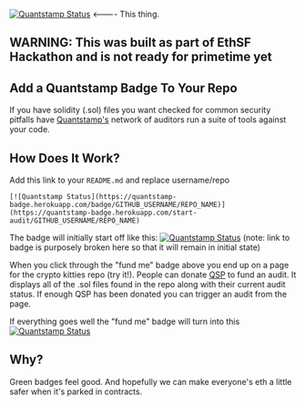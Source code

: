 [![Quantstamp Status](https://quantstamp-badge.herokuapp.com/badge/ubien/quantstampbadge)](https://quantstamp-badge.herokuapp.com/start-audit/ubien/quantstampbadge)  <---- This thing.

## WARNING: This was built as part of EthSF Hackathon and is not ready for primetime yet

## Add a Quantstamp Badge To Your Repo
If you have solidity (.sol) files you want checked for common security pitfalls have [Quantstamp's](https://quantstamp.com/) network of auditors run a suite of tools against your code.

## How Does It Work?
Add this link to your `README.md` and replace username/repo

```
[![Quantstamp Status](https://quantstamp-badge.herokuapp.com/badge/GITHUB_USERNAME/REPO_NAME)](https://quantstamp-badge.herokuapp.com/start-audit/GITHUB_USERNAME/REPO_NAME)
```

The badge will initially start off like this:
[![Quantstamp Status](https://quantstamp-badge.herokuapp.com/badge/GITHUB_USERNAME/REPO_NAME)](https://quantstamp-badge.herokuapp.com/start-audit/cryptocopycats/awesome-cryptokitties) (note: link to badge is purposely broken here so that it will remain in initial state)

When you click through the "fund me" badge above you end up on a page for the crypto kitties repo (try it!).  People can donate [QSP](https://coinmarketcap.com/currencies/quantstamp/) to fund an audit.  It displays all of the .sol files found in the repo along with their current audit status.  If enough QSP has been donated you can trigger an audit from the page.

If everything goes well the "fund me" badge will turn into this 
[![Quantstamp Status](https://quantstamp-badge.herokuapp.com/badge/test/pass)](https://quantstamp-badge.herokuapp.com/start-audit/test/pass)

## Why?
Green badges feel good.  And hopefully we can make everyone's eth a little safer when it's parked in contracts.
